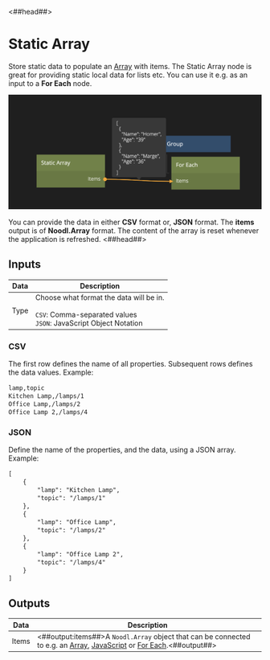 <##head##>

# Static Array

Store static data to populate an [Array](nodes/data/array/array/) with items. The Static Array node is great for providing static local data for lists etc. You can use it e.g. as an input to a **For Each** node.

![](static-array-1.png ':class=img-size-m')

You can provide the data in either **CSV** format or, **JSON** format. The **items** output is of **Noodl.Array** format. The content of the array is reset whenever the application is refreshed.
<##head##>

## Inputs

| Data                               | Description                                                                                                           |
| ---------------------------------- | --------------------------------------------------------------------------------------------------------------------- |
| <span class="ndl-data">Type</span> | Choose what format the data will be in.<br/><br/>`CSV`: Comma-separated values<br/>`JSON`: JavaScript Object Notation |

### CSV

The first row defines the name of all properties. Subsequent rows defines the data values.
Example:

    lamp,topic
    Kitchen Lamp,/lamps/1
    Office Lamp,/lamps/2
    Office Lamp 2,/lamps/4

### JSON

Define the name of the properties, and the data, using a JSON array.
Example:

    [
        {
            "lamp": "Kitchen Lamp",
            "topic": "/lamps/1"
        },
        {
            "lamp": "Office Lamp",
            "topic": "/lamps/2"
        },
        {
            "lamp": "Office Lamp 2",
            "topic": "/lamps/4"
        }
    ]

## Outputs

| Data                                | Description                                                                                                                                                                                       |
| ----------------------------------- | ------------------------------------------------------------------------------------------------------------------------------------------------------------------------------------------------- |
| <span class="ndl-data">Items</span> | <##output:items##>A `Noodl.Array` object that can be connected to e.g. an [Array](nodes/data/array/array/), [JavaScript](guides/javascript.md) or [For Each](nodes/data/for-each.md).<##output##> |
